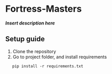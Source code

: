 # Fortress-Masters
***Insert description here***
## Setup guide
1. Clone the repository
2. Go to project folder, and install requirements
```
   pip install -r requirements.txt
   ```
